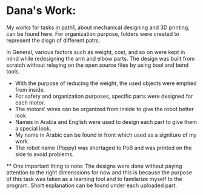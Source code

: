 # Dana's Work:
My works for tasks in path1, about mechanical designing and 3D printing, can be found here. 
For organization purpose, folders were created to represent the disgn of different patrs.


In General, various factors such as weight, cost, and so on were kept in mind while redesigning the arm and elbow parts. The design was built from scratch without relaying on the open source files by using bool and bend tools. 
* With the purpose of reducing the weight, the used objects were emptied from inside.
* For safety and organization purposes, specific parts were designed for each motor.
* The motors' wires can be organized from inside to give the robot better look. 
* Names in Arabia and English were used to design each part to give them a special look. 
* My name in Arabic can be found in front which used as a signiture of my work. 
* The robot name (Poppy) was shortaged to PoB and was printed on the side to avoid problems. 

** One important thing to note: The designs were done without paying attention to the right dimenssions for now and this is because the purpose of this task was taken as a learning tool and to familarize myself to the program. Short explanation can be found under each uploaded part. 
